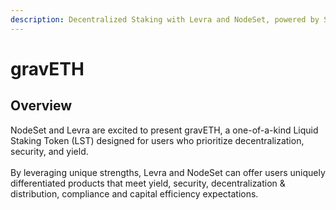```yaml
---
description: Decentralized Staking with Levra and NodeSet, powered by StakeWise.
---
```


# gravETH

## **Overview**

NodeSet and Levra are excited to present gravETH, a one-of-a-kind Liquid Staking Token (LST) designed for users who prioritize decentralization, security, and yield.\
\
By leveraging unique strengths, Levra and NodeSet can offer users uniquely differentiated products that meet yield, security, decentralization & distribution, compliance and capital efficiency expectations.
